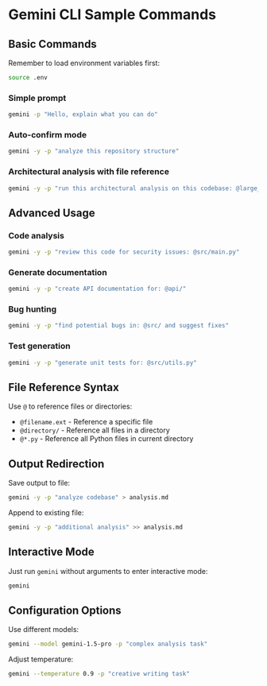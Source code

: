 # Gemini CLI Sample Commands

## Basic Commands

Remember to load environment variables first:
```bash
source .env
```

### Simple prompt
```bash
gemini -p "Hello, explain what you can do"
```

### Auto-confirm mode
```bash
gemini -y -p "analyze this repository structure"
```

### Architectural analysis with file reference
```bash
gemini -y -p "run this architectural analysis on this codebase: @large_gitingest.md" > gemini_plan.md
```

## Advanced Usage

### Code analysis
```bash
gemini -y -p "review this code for security issues: @src/main.py"
```

### Generate documentation
```bash
gemini -y -p "create API documentation for: @api/"
```

### Bug hunting
```bash
gemini -y -p "find potential bugs in: @src/ and suggest fixes"
```

### Test generation
```bash
gemini -y -p "generate unit tests for: @src/utils.py"
```

## File Reference Syntax

Use `@` to reference files or directories:
- `@filename.ext` - Reference a specific file
- `@directory/` - Reference all files in a directory
- `@*.py` - Reference all Python files in current directory

## Output Redirection

Save output to file:
```bash
gemini -y -p "analyze codebase" > analysis.md
```

Append to existing file:
```bash
gemini -y -p "additional analysis" >> analysis.md
```

## Interactive Mode

Just run `gemini` without arguments to enter interactive mode:
```bash
gemini
```

## Configuration Options

Use different models:
```bash
gemini --model gemini-1.5-pro -p "complex analysis task"
```

Adjust temperature:
```bash
gemini --temperature 0.9 -p "creative writing task"
```